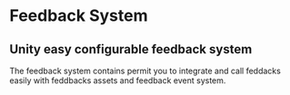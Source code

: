 # Feedback System

## Unity easy configurable feedback system

The feedback system contains permit you to integrate and call feddacks easily with feddbacks assets and feedback event system.


